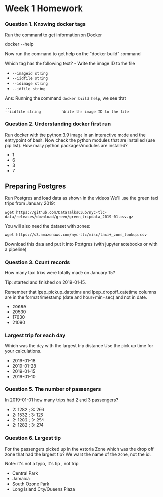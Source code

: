 # Week 1 Homework

### Question 1. Knowing docker tags

Run the command to get information on Docker

docker --help

Now run the command to get help on the "docker build" command

Which tag has the following text? - Write the image ID to the file

* `--imageid string`
* `--iidfile string`
* `--idimage string`
* `--idfile string`

Ans: Running the command `docker build help`, we see that
```
...
--iidfile string          Write the image ID to the file
```

### Question 2. Understanding docker first run

Run docker with the python:3.9 image in an interactive mode and the entrypoint of bash. Now check the python modules that are installed (use pip list). How many python packages/modules are installed?

* 1
* 6
* 3
* 7

## Preparing Postgres

Run Postgres and load data as shown in the videos We'll use the green taxi trips from January 2019:
```
wget https://github.com/DataTalksClub/nyc-tlc-data/releases/download/green/green_tripdata_2019-01.csv.gz
```
You will also need the dataset with zones:
```
wget https://s3.amazonaws.com/nyc-tlc/misc/taxi+_zone_lookup.csv
```
Download this data and put it into Postgres (with jupyter notebooks or with a pipeline)

### Question 3. Count records

How many taxi trips were totally made on January 15?

Tip: started and finished on 2019-01-15.

Remember that lpep_pickup_datetime and lpep_dropoff_datetime columns are in the format timestamp (date and hour+min+sec) and not in date.

* 20689
* 20530
* 17630
* 21090

### Largest trip for each day
Which was the day with the largest trip distance Use the pick up time for your calculations.

* 2019-01-18
* 2019-01-28
* 2019-01-15
* 2019-01-10

### Question 5. The number of passengers

In 2019-01-01 how many trips had 2 and 3 passengers?

* 2: 1282 ; 3: 266
* 2: 1532 ; 3: 126
* 2: 1282 ; 3: 254
* 2: 1282 ; 3: 274

### Question 6. Largest tip

For the passengers picked up in the Astoria Zone which was the drop off zone that had the largest tip? We want the name of the zone, not the id.

Note: it's not a typo, it's tip , not trip

* Central Park
* Jamaica
* South Ozone Park
* Long Island City/Queens Plaza
